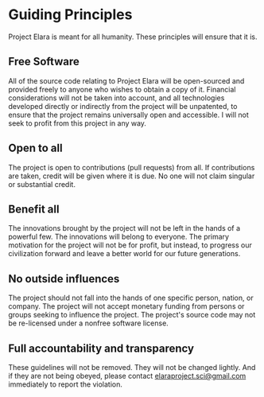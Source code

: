# Guiding Principles

Project Elara is meant for all humanity. These principles will ensure that it is.

## Free Software

All of the source code relating to Project Elara will be open-sourced and provided freely to anyone who wishes to obtain a copy of it. Financial considerations will not be taken into account, and all technologies developed directly or indirectly from the project will be unpatented, to ensure that the project remains universally open and accessible. I will not seek to profit from this project in any way.

## Open to all

The project is open to contributions (pull requests) from all. If contributions are taken, credit will be given where it is due. No one will not claim singular or substantial credit.

## Benefit all

The innovations brought by the project will not be left in the hands of a powerful few. The innovations will belong to everyone. The primary motivation for the project will not be for profit, but instead, to progress our civilization forward and leave a better world for our future generations.

## No outside influences

The project should not fall into the hands of one specific person, nation, or company. The project will not accept monetary funding from persons or groups seeking to influence the project. The project's source code may not be re-licensed under a nonfree software license.

## Full accountability and transparency

These guidelines will not be removed. They will not be changed lightly. And if they are not being obeyed, please contact <elaraproject.sci@gmail.com> immediately to report the violation.
